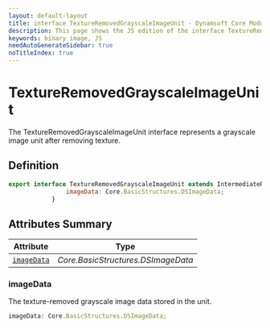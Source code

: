 ```yaml
---
layout: default-layout
title: interface TextureRemovedGrayscaleImageUnit - Dynamsoft Core Module JS Edition API Reference
description: This page shows the JS edition of the interface TextureRemovedGrayscaleImageUnit in Dynamsoft Core Module.
keywords: binary image, JS
needAutoGenerateSidebar: true
noTitleIndex: true
---
```


# TextureRemovedGrayscaleImageUnit

The TextureRemovedGrayscaleImageUnit interface represents a grayscale image unit after removing texture.

## Definition

```js
export interface TextureRemovedGrayscaleImageUnit extends IntermediateResultUnit {
                imageData: Core.BasicStructures.DSImageData;
            } 
```

## Attributes Summary

| Attribute               | Type |
|----------------------|-------------|
| [`imageData`](#imageData) | *Core.BasicStructures.DSImageData* |

### imageData

The texture-removed grayscale image data stored in the unit.

```js
imageData: Core.BasicStructures.DSImageData;
```